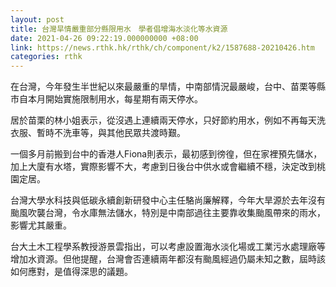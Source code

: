 ```yaml
---
layout: post
title: 台灣旱情嚴重部分縣限用水　學者倡增海水淡化等水資源
date: 2021-04-26 09:22:19.000000000 +08:00
link: https://news.rthk.hk/rthk/ch/component/k2/1587688-20210426.htm
categories: rthk
---
```


在台灣，今年發生半世紀以來最嚴重的旱情，中南部情況最嚴峻，台中、苗栗等縣市自本月開始實施限制用水，每星期有兩天停水。

居於苗栗的林小姐表示，從沒遇上連續兩天停水，只好節約用水，例如不再每天洗衣服、暫時不洗車等，與其他民眾共渡時艱。

一個多月前搬到台中的香港人Fiona則表示，最初感到徬徨，但在家裡預先儲水，加上大廈有水塔，實際影響不大，考慮到日後台中供水或會繼續不穩，決定改到桃園定居。

台灣大學水科技與低碳永續創新研發中心主任駱尚廉解釋，今年大旱源於去年沒有颱風吹襲台灣，令水庫無法儲水，特別是中南部過往主要靠收集颱風帶來的雨水，影響尤其嚴重。
 
台大土木工程學系教授游景雲指出，可以考慮設置海水淡化場或工業污水處理廠等增加水資源。但他提醒，台灣會否連續兩年都沒有颱風經過仍屬未知之數，屆時該如何應對，是值得深思的議題。
